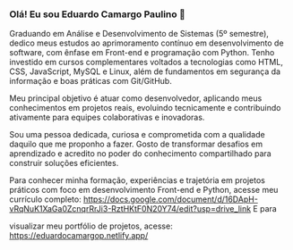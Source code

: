 ### Olá! Eu sou Eduardo Camargo Paulino 🤚

Graduando em Análise e Desenvolvimento de Sistemas (5º semestre), dedico meus estudos ao aprimoramento contínuo em desenvolvimento de software, com ênfase em Front-end e programação com Python. Tenho investido em cursos complementares voltados a tecnologias como HTML, CSS, JavaScript, MySQL e Linux, além de fundamentos em segurança da informação e boas práticas com Git/GitHub.

Meu principal objetivo é atuar como desenvolvedor, aplicando meus conhecimentos em projetos reais, evoluindo tecnicamente e contribuindo ativamente para equipes colaborativas e inovadoras.

Sou uma pessoa dedicada, curiosa e comprometida com a qualidade daquilo que me proponho a fazer. Gosto de transformar desafios em aprendizado e acredito no poder do conhecimento compartilhado para construir soluções eficientes.

 Para conhecer minha formação, experiências e trajetória em projetos práticos com foco em desenvolvimento Front-end e Python, acesse meu currículo completo: https://docs.google.com/document/d/16DApH-vRqNuK1XaGa0ZcnqrRrJi3-RztHKtF0N20Y74/edit?usp=drive_link E para 
 
 visualizar meu portfólio de projetos, acesse: https://eduardocamargop.netlify.app/
 
  
  
  
 
